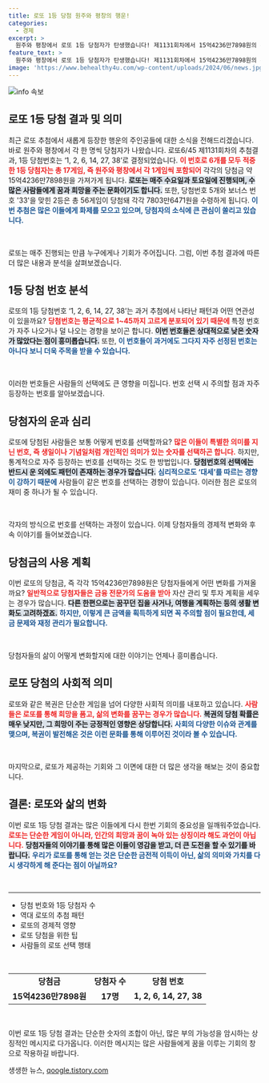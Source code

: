 ```yaml
---
title: 로또 1등 당첨 원주와 평창의 행운!
categories:
  - 경제
excerpt: >
  원주와 평창에서 로또 1등 당첨자가 탄생했습니다! 제1131회차에서 15억4236만7898원의 주인공이 된 행운의 번호를 확인하세요! #로또 #당첨소식 #행운의번호
feature_text: >
  원주와 평창에서 로또 1등 당첨자가 탄생했습니다! 제1131회차에서 15억4236만7898원의 주인공이 된 행운의 번호를 확인하세요! #로또 #당첨소식 #행운의번호
image: 'https://www.behealthy4u.com/wp-content/uploads/2024/06/news.jpg'
---
```


<p><img src="https://www.behealthy4u.com/wp-content/uploads/2024/06/news.jpg" alt="info 속보" /></p>

<h2 data-ke-size="size26">로또 1등 당첨 결과 및 의미</h2>

<p data-ke-size="size16">최근 로또 추첨에서 새롭게 등장한 행운의 주인공들에 대한 소식을 전해드리겠습니다. 바로 원주와 평창에서 각 한 명씩 당첨자가 나왔습니다. 로또6/45 제1131회차의 추첨결과, 1등 당첨번호는 ‘1, 2, 6, 14, 27, 38’로 결정되었습니다. <b><span style="color: #ee2323;">이 번호로 6개를 모두 적중한 1등 당첨자는 총 17게임, 즉 원주와 평창에서 각 1게임씩 포함되어</span></b> 각각의 당첨금 약 15억4236만7898원을 가져가게 됩니다. <b><span style="background-color: #21538527;">로또는 매주 수요일과 토요일에 진행되며, 수많은 사람들에게 꿈과 희망을 주는 문화이기도 합니다.</span></b> 또한, 당첨번호 5개와 보너스 번호 '33'을 맞힌 2등은 총 56게임이 당첨돼 각각 7803만6471원을 수령하게 됩니다. <b><span style="color: #1a5490;">이번 추첨은 많은 이들에게 화제를 모으고 있으며, 당첨자의 소식에 큰 관심이 쏠리고 있습니다.</span></b></p>

<p data-ke-size="size16">&nbsp;</p>

<p>로또는 매주 진행되는 만큼 누구에게나 기회가 주어집니다. 그럼, 이번 추첨 결과에 따른 더 많은 내용과 분석을 살펴보겠습니다.</p>

<h2 data-ke-size="size26">1등 당첨 번호 분석</h2>

<p data-ke-size="size16">로또의 1등 당첨번호 ‘1, 2, 6, 14, 27, 38’는 과거 추첨에서 나타난 패턴과 어떤 연관성이 있을까요? <b><span style="color: #ee2323;">당첨번호는 평균적으로 1~45까지 고르게 분포되어 있기 때문에</span></b> 특정 번호가 자주 나오거나 덜 나오는 경향을 보이곤 합니다. <b><span style="background-color: #21538527;">이번 번호들은 상대적으로 낮은 숫자가 많았다는 점이 흥미롭습니다.</span></b> 또한, <b><span style="color: #1a5490;">이 번호들이 과거에도 그다지 자주 선정된 번호는 아니다 보니 더욱 주목을 받을 수 있습니다.</span></b></p>

<p data-ke-size="size16">&nbsp;</p>

<p>이러한 번호들은 사람들의 선택에도 큰 영향을 미집니다. 번호 선택 시 주의할 점과 자주 등장하는 번호를 알아보겠습니다.</p>

<h2 data-ke-size="size26">당첨자의 운과 심리</h2>

<p data-ke-size="size16">로또에 당첨된 사람들은 보통 어떻게 번호를 선택할까요? <b><span style="color: #ee2323;">많은 이들이 특별한 의미를 지닌 번호, 즉 생일이나 기념일처럼 개인적인 의미가 있는 숫자를 선택하곤 합니다.</span></b> 하지만, 통계적으로 자주 등장하는 번호를 선택하는 것도 한 방법입니다. <b><span style="background-color: #21538527;">당첨번호의 선택에는 반드시 운 외에도 패턴이 존재하는 경우가 많습니다.</span></b> <b><span style="color: #1a5490;">심리적으로도 ‘대세’를 따르는 경향이 강하기 때문에</span></b> 사람들이 같은 번호를 선택하는 경향이 있습니다. 이러한 점은 로또의 재미 중 하나가 될 수 있습니다.</p>

<p data-ke-size="size16">&nbsp;</p>

<p>각자의 방식으로 번호를 선택하는 과정이 있습니다. 이제 당첨자들의 경제적 변화와 후속 이야기를 들어보겠습니다.</p>

<h2 data-ke-size="size26">당첨금의 사용 계획</h2>

<p data-ke-size="size16">이번 로또의 당첨금, 즉 각각 15억4236만7898원은 당첨자들에게 어떤 변화를 가져올까요? <b><span style="color: #ee2323;">일반적으로 당첨자들은 금융 전문가의 도움을 받아</span></b> 자산 관리 및 투자 계획을 세우는 경우가 많습니다. <b><span style="background-color: #21538527;">다른 한편으로는 꿈꾸던 집을 사거나, 여행을 계획하는 등의 생활 변화도 고려하겠죠.</span></b> <b><span style="color: #1a5490;">하지만, 이렇게 큰 금액을 획득하게 되면 꼭 주의할 점이 필요한데, 세금 문제와 재정 관리가 필요합니다.</span></b></p>

<p data-ke-size="size16">&nbsp;</p>

<p>당첨자들의 삶이 어떻게 변화할지에 대한 이야기는 언제나 흥미롭습니다.</p>

<h2 data-ke-size="size26">로또 당첨의 사회적 의미</h2>

<p data-ke-size="size16">로또와 같은 복권은 단순한 게임을 넘어 다양한 사회적 의미를 내포하고 있습니다. <b><span style="color: #ee2323;">사람들은 로또를 통해 희망을 품고, 삶의 변화를 꿈꾸는 경우가 많습니다.</span></b> <b><span style="background-color: #21538527;">복권의 당첨 확률은 매우 낮지만, 그 희망이 주는 긍정적인 영향은 상당합니다.</span></b> <b><span style="color: #1a5490;">사회의 다양한 이슈와 관계를 맺으며, 복권이 발전해온 것은 이런 문화를 통해 이루어진 것이라 볼 수 있습니다.</span></b></p>

<p data-ke-size="size16">&nbsp;</p>

<p>마지막으로, 로또가 제공하는 기회와 그 이면에 대한 더 많은 생각을 해보는 것이 중요합니다.</p>

<h2 data-ke-size="size26">결론: 로또와 삶의 변화</h2>

<p data-ke-size="size16">이번 로또 1등 당첨 결과는 많은 이들에게 다시 한번 기회의 중요성을 일깨워주었습니다. <b><span style="color: #ee2323;">로또는 단순한 게임이 아니라, 인간의 희망과 꿈이 녹아 있는 상징이라 해도 과언이 아닙니다.</span></b> <b><span style="background-color: #21538527;">당첨자들의 이야기를 통해 많은 이들이 영감을 받고, 더 큰 도전을 할 수 있기를 바랍니다.</span></b> <b><span style="color: #1a5490;">우리가 로또를 통해 얻는 것은 단순한 금전적 이득이 아닌, 삶의 의미와 가치를 다시 생각하게 해 준다는 점이 아닐까요?</span></b></p>

<p data-ke-size="size16">&nbsp;</p>

<hr />

<ul>
    <li>당첨 번호와 1등 당첨자 수</li>
    <li>역대 로또의 추첨 패턴</li>
    <li>로또의 경제적 영향</li>
    <li>로또 당첨을 위한 팁</li>
    <li>사람들의 로또 선택 행태</li>
</ul>

<p data-ke-size="size16">&nbsp;</p>

<table style="width: 100%; border-collapse: collapse;">
    <tr style="text-align: center;">
        <td style="text-align: center; height: 17px;"><b>당첨금</b></td>
        <td style="text-align: center; height: 17px;"><b>당첨자 수</b></td>
        <td style="text-align: center; height: 17px;"><b>당첨 번호</b></td>
    </tr>
    <tr style="text-align: center;">
        <td style="text-align: center; height: 17px;"><b>15억4236만7898원</b></td>
        <td style="text-align: center; height: 17px;"><b>17명</b></td>
        <td style="text-align: center; height: 17px;"><b>1, 2, 6, 14, 27, 38</b></td>
    </tr>
</table>

<p data-ke-size="size16">&nbsp;</p>

<p>이번 로또 1등 당첨 결과는 단순한 숫자의 조합이 아닌, 많은 부의 가능성을 암시하는 상징적인 메시지로 다가옵니다. 이러한 메시지는 많은 사람들에게 꿈을 이루는 기회의 창으로 작용하길 바랍니다.</p>
생생한 뉴스, <a href="https://qoogle.tistory.com" rel="dofollow">qoogle.tistory.com</a>


